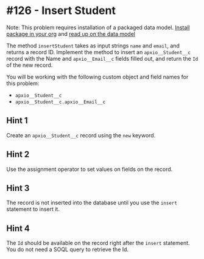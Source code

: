# #126 - Insert Student

Note: This problem requires installation of a packaged data model. [Install package in your org](https://login.salesforce.com/packaging/installPackage.apexp?p0=04t5f000000Gx6CAAS) and [read up on the data model](https://gist.github.com/maujood/9bca1e95a9fe39b1cb881a116873d83e)

The method <code>insertStudent</code> takes as input strings <code>name</code> and <code>email</code>, and returns a record ID. Implement the method to insert an <code>apxio__Student__c</code> record with the Name and <code>apxio__Email__c</code> fields filled out, and return the <code>Id</code> of the new record.

You will be working with the following custom object and field names for this problem:

- <code>apxio__Student__c</code>
- <code>apxio__Student__c.apxio__Email__c</code>

## Hint 1
Create an <code>apxio__Student__c</code> record using the <code>new</code> keyword.

## Hint 2
Use the assignment operator to set values on fields on the record.

## Hint 3
The record is not inserted into the database until you use the <code>insert</code> statement to insert it.

## Hint 4
The <code>Id</code> should be available on the record right after the <code>insert</code> statement. You do not need a SOQL query to retrieve the Id.
